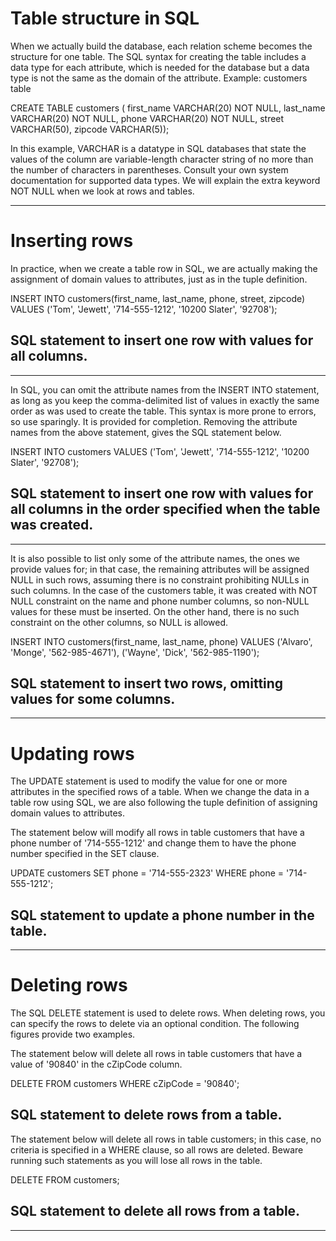 # Table structure in SQL

When we actually build the database, each relation scheme becomes the structure for one table.
The SQL syntax for creating the table includes a data type for each attribute, 
which is needed for the database but a data type is not the same as the domain of the attribute.
Example: customers table

CREATE TABLE customers (
   first_name VARCHAR(20) NOT NULL,
   last_name  VARCHAR(20) NOT NULL,
   phone      VARCHAR(20) NOT NULL,
   street     VARCHAR(50),
   zipcode    VARCHAR(5));

In this example, VARCHAR is a datatype in SQL databases that state the values of the column are 
variable-length character string of no more than the number of characters in parentheses.
Consult your own system documentation for supported data types.
We will explain the extra keyword NOT NULL when we look at rows and tables.

---------------------------------------------------------------------------------------------------------------------------------------------------

# Inserting rows

In practice, when we create a table row in SQL, we are actually making the 
assignment of domain values to attributes, just as in the tuple definition.

INSERT INTO customers(first_name, last_name, phone, street, zipcode)
  VALUES ('Tom', 'Jewett', '714-555-1212', '10200 Slater', '92708');

## SQL statement to insert one row with values for all columns.
---------------------------------------------------------------------------------------------------------------------------------------------------

In SQL, you can omit the attribute names from the INSERT INTO statement, as long as you keep the comma-delimited list
of values in exactly the same order as was used to create the table. This syntax is more prone to errors, so use sparingly. 
It is provided for completion. Removing the attribute names from the above statement, gives the SQL statement below.

INSERT INTO customers
  VALUES ('Tom', 'Jewett', '714-555-1212', '10200 Slater', '92708');

## SQL statement to insert one row with values for all columns in the order specified when the table was created.

-------------------------------------------------------------------------------------------------------------------------------------------------

It is also possible to list only some of the attribute names, the ones we provide values for; in that case, 
the remaining attributes will be assigned NULL in such rows, assuming there is no constraint prohibiting NULLs in such columns. 
In the case of the customers table, it was created with NOT NULL constraint on the name and phone number columns, 
so non-NULL values for these must be inserted. On the other hand, there is no such constraint on the other columns, so NULL is allowed.

INSERT INTO customers(first_name, last_name, phone)
  VALUES ('Alvaro', 'Monge', '562-985-4671'),
         ('Wayne', 'Dick', '562-985-1190');

## SQL statement to insert two rows, omitting values for some columns.

-------------------------------------------------------------------------------------------------------------------------------------------------

# Updating rows

The UPDATE statement is used to modify the value for one or more attributes in the specified rows of a table. 
When we change the data in a table row using SQL, we are also following the tuple definition of assigning domain values to attributes.

The statement below will modify all rows in table customers that have a phone number of '714-555-1212' 
and change them to have the phone number specified in the SET clause.

UPDATE customers
  SET phone = '714-555-2323'
  WHERE phone = '714-555-1212';

## SQL statement to update a phone number in the table.
-------------------------------------------------------------------------------------------------------------------------------------------------

# Deleting rows

The SQL DELETE statement is used to delete rows. When deleting rows, you can specify the rows to delete via an optional condition. The following figures provide two examples.

The statement below will delete all rows in table customers that have a value of '90840' in the cZipCode column.

DELETE FROM customers
  WHERE cZipCode = '90840';

## SQL statement to delete rows from a table.

The statement below will delete all rows in table customers; in this case, no criteria is specified in a WHERE clause, so all rows are deleted. Beware running such statements as you will lose all rows in the table.

DELETE FROM customers;

## SQL statement to delete all rows from a table.
-------------------------------------------------------------------------------------------------------------------------------------------------